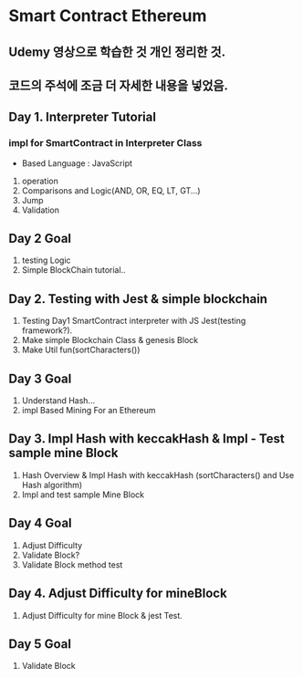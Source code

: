 # Smart Contract Ethereum

## Udemy 영상으로 학습한 것 개인 정리한 것.

## 코드의 주석에 조금 더 자세한 내용을 넣었음.

## Day 1. Interpreter Tutorial

### impl for SmartContract in Interpreter Class

- Based Language : JavaScript

1. operation
2. Comparisons and Logic(AND, OR, EQ, LT, GT...)
3. Jump
4. Validation

## Day 2 Goal

1. testing Logic
2. Simple BlockChain tutorial..

## Day 2. Testing with Jest & simple blockchain

1. Testing Day1 SmartContract interpreter with JS Jest(testing framework?).
2. Make simple Blockchain Class & genesis Block
3. Make Util fun(sortCharacters())

## Day 3 Goal

1. Understand Hash...
2. impl Based Mining For an Ethereum

## Day 3. Impl Hash with keccakHash & Impl - Test sample mine Block

1. Hash Overview & Impl Hash with keccakHash (sortCharacters() and Use Hash algorithm)
2. Impl and test sample Mine Block

## Day 4 Goal

1. Adjust Difficulty
2. Validate Block?
3. Validate Block method test

## Day 4. Adjust Difficulty for mineBlock

1. Adjust Difficulty for mine Block & jest Test.

## Day 5 Goal

1. Validate Block
